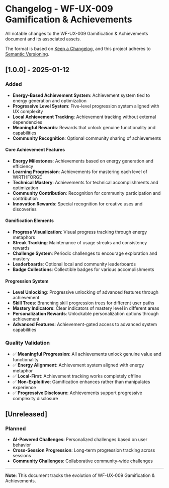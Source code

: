 # Changelog - WF-UX-009 Gamification & Achievements

All notable changes to the WF-UX-009 Gamification & Achievements document and its associated assets.

The format is based on [Keep a Changelog](https://keepachangelog.com/en/1.0.0/),
and this project adheres to [Semantic Versioning](https://semver.org/spec/v2.0.0.html).

## [1.0.0] - 2025-01-12

### Added
- **Energy-Based Achievement System**: Achievement system tied to energy generation and optimization
- **Progressive Level System**: Five-level progression system aligned with UX complexity
- **Local Achievement Tracking**: Achievement tracking without external dependencies
- **Meaningful Rewards**: Rewards that unlock genuine functionality and capabilities
- **Community Recognition**: Optional community sharing of achievements

#### Core Achievement Features
- **Energy Milestones**: Achievements based on energy generation and efficiency
- **Learning Progression**: Achievements for mastering each level of WIRTHFORGE
- **Technical Mastery**: Achievements for technical accomplishments and optimization
- **Community Contribution**: Recognition for community participation and contribution
- **Innovation Rewards**: Special recognition for creative uses and discoveries

#### Gamification Elements
- **Progress Visualization**: Visual progress tracking through energy metaphors
- **Streak Tracking**: Maintenance of usage streaks and consistency rewards
- **Challenge System**: Periodic challenges to encourage exploration and mastery
- **Leaderboards**: Optional local and community leaderboards
- **Badge Collections**: Collectible badges for various accomplishments

#### Progression System
- **Level Unlocking**: Progressive unlocking of advanced features through achievement
- **Skill Trees**: Branching skill progression trees for different user paths
- **Mastery Indicators**: Clear indicators of mastery level in different areas
- **Personalization Rewards**: Unlockable personalization options through achievement
- **Advanced Features**: Achievement-gated access to advanced system capabilities

### Quality Validation
- ✅ **Meaningful Progression**: All achievements unlock genuine value and functionality
- ✅ **Energy Alignment**: Achievement system aligned with energy metaphor
- ✅ **Local-First**: Achievement tracking works completely offline
- ✅ **Non-Exploitive**: Gamification enhances rather than manipulates experience
- ✅ **Progressive Disclosure**: Achievements support progressive complexity disclosure

## [Unreleased]

### Planned
- **AI-Powered Challenges**: Personalized challenges based on user behavior
- **Cross-Session Progression**: Long-term progression tracking across sessions
- **Community Challenges**: Collaborative community-wide challenges

---

**Note**: This document tracks the evolution of WF-UX-009 Gamification & Achievements.
